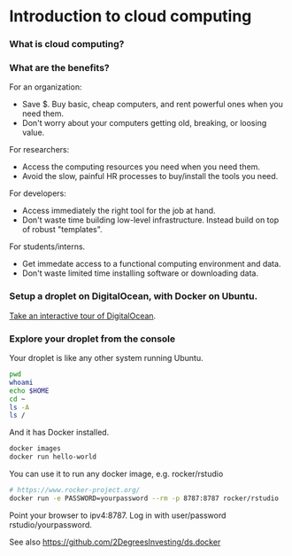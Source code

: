# Introduction to cloud computing 

### What is cloud computing?

### What are the benefits?

For an organization:

* Save $. Buy basic, cheap computers, and rent powerful ones when you
need them.
* Don't worry about your computers getting old, breaking, or loosing value.

For researchers:

* Access the computing resources you need when you need them.
* Avoid the slow, painful HR processes to buy/install the tools you need.

For developers:

* Access immediately the right tool for the job at hand. 
* Don't waste time building low-level infrastructure. Instead build on
top of robust "templates".

For students/interns.

* Get immedate access to a functional computing environment and data.
* Don't waste limited time installing software or downloading data.

### Setup a droplet on DigitalOcean, with Docker on Ubuntu.

[Take an interactive tour of DigitalOcean](https://www.digitalocean.com/try/developer-brand#tour).

### Explore your droplet from the console

Your droplet is like any other system running Ubuntu.

```bash
pwd
whoami
echo $HOME
cd ~
ls -A
ls /
```

And it has Docker installed.

```bash
docker images
docker run hello-world
```

You can use it to run any docker image, e.g. rocker/rstudio

```bash
# https://www.rocker-project.org/
docker run -e PASSWORD=yourpassword --rm -p 8787:8787 rocker/rstudio
```

Point your browser to ipv4:8787. Log in with user/password rstudio/yourpassword. 

See also https://github.com/2DegreesInvesting/ds.docker
